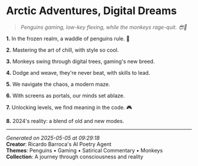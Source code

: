 # Arctic Adventures, Digital Dreams

> *Penguins gaming, low-key flexing, while the monkeys rage-quit. 😎🐧*

**1.** In the frozen realm, a waddle of penguins rule. 🐧


**2.** Mastering the art of chill, with style so cool.


**3.** Monkeys swing through digital trees, gaming's new breed.


**4.** Dodge and weave, they're never beat, with skills to lead.


**5.** We navigate the chaos, a modern maze.


**6.** With screens as portals, our minds set ablaze.


**7.** Unlocking levels, we find meaning in the code. 🎮


**8.** 2024's reality: a blend of old and new modes.



---

*Generated on 2025-05-05 at 09:29:18*  
**Creator**: Ricardo Barroca's AI Poetry Agent  
**Themes**: Penguins • Gaming • Satirical Commentary • Monkeys  
**Collection**: A journey through consciousness and reality